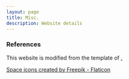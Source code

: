 ```yaml
---
layout: page
title: Misc.
description: Website details
---
```


### References

This website is modified from the template of <a href="https://github.com/mbcarlos/simple_academic_website.git">.

<a href="https://www.flaticon.com/free-icons/space" title="space icons">Space icons created by Freepik - Flaticon</a>
